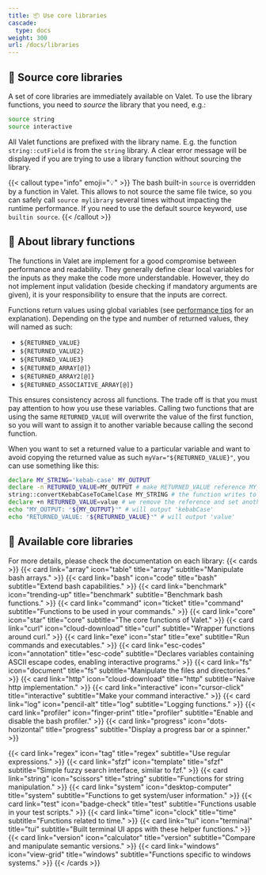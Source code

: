 ```yaml
---
title: 📦 Use core libraries
cascade:
  type: docs
weight: 300
url: /docs/libraries
---
```


## 🧩 Source core libraries

A set of core libraries are immediately available on Valet. To use the library functions, you need to _source_ the library that you need, e.g.:

```bash
source string
source interactive
```

All Valet functions are prefixed with the library name. E.g. the function `string::cutField` is from the `string` library. A clear error message will be displayed if you are trying to use a library function without sourcing the library.

{{< callout type="info" emoji="💡" >}}
The bash built-in `source` is overridden by a function in Valet. This allows to not source the same file twice, so you can safely call `source mylibrary` several times without impacting the runtime performance. If you need to use the default source keyword, use `builtin source`.
{{< /callout >}}

## 👔 About library functions

The functions in Valet are implement for a good compromise between performance and readability. They generally define clear local variables for the inputs as they make the code more understandable. However, they do not implement input validation (beside checking if mandatory arguments are given), it is your responsibility to ensure that the inputs are correct.

Functions return values using global variables (see [performance tips](/docs/performance-tips) for an explanation). Depending on the type and number of returned values, they will named as such:

- `${RETURNED_VALUE}`
- `${RETURNED_VALUE2}`
- `${RETURNED_VALUE3}`
- `${RETURNED_ARRAY[@]}`
- `${RETURNED_ARRAY2[@]}`
- `${RETURNED_ASSOCIATIVE_ARRAY[@]}`

This ensures consistency across all functions. The trade off is that you must pay attention to how you use these variables. Calling two functions that are using the same `RETURNED_VALUE` will overwrite the value of the first function, so you will want to assign it to another variable because calling the second function.

When you want to set a returned value to a particular variable and want to avoid copying the returned value as such `myVar="${RETURNED_VALUE}"`, you can use something like this:

```bash
declare MY_STRING='kebab-case' MY_OUTPUT
declare -n RETURNED_VALUE=MY_OUTPUT # make RETURNED_VALUE reference MY_OUTPUT
string::convertKebabCaseToCamelCase MY_STRING # the function writes to RETURNED_VALUE, which points to MY_OUTPUT
declare +n RETURNED_VALUE=value # we remove the reference and set another value
echo "MY_OUTPUT: ⌜${MY_OUTPUT}⌝" # will output 'kebabCase'
echo "RETURNED_VALUE: ⌜${RETURNED_VALUE}⌝" # will output 'value'
```

## 🎀 Available core libraries

<!-- https://v1.heroicons.com/ -->
For more details, please check the documentation on each library:
{{< cards >}}
  {{< card link="array" icon="table" title="array" subtitle="Manipulate bash arrays." >}}
  {{< card link="bash" icon="code" title="bash" subtitle="Extend bash capabilities." >}}
  {{< card link="benchmark" icon="trending-up" title="benchmark" subtitle="Benchmark bash functions." >}}
  {{< card link="command" icon="ticket" title="command" subtitle="Functions to be used in your commands." >}}
  {{< card link="core" icon="star" title="core" subtitle="The core functions of Valet." >}}
  {{< card link="curl" icon="cloud-download" title="curl" subtitle="Wrapper functions around curl." >}}
  {{< card link="exe" icon="star" title="exe" subtitle="Run commands and executables." >}}
  {{< card link="esc-codes" icon="annotation" title="esc-code" subtitle="Declares variables containing ASCII escape codes, enabling interactive programs." >}}
  {{< card link="fs" icon="document" title="fs" subtitle="Manipulate the files and directories." >}}
  {{< card link="http" icon="cloud-download" title="http" subtitle="Naive http implementation." >}}
  {{< card link="interactive" icon="cursor-click" title="interactive" subtitle="Make your command interactive." >}}
  {{< card link="log" icon="pencil-alt" title="log" subtitle="Logging functions." >}}
  {{< card link="profiler" icon="finger-print" title="profiler" subtitle="Enable and disable the bash profiler." >}}
  {{< card link="progress" icon="dots-horizontal" title="progress" subtitle="Display a progress bar or a spinner." >}}
  <!-- {{< card link="prompt" icon="chevron-right" title="prompt" subtitle="Prompt the user for input." >}} -->
  {{< card link="regex" icon="tag" title="regex" subtitle="Use regular expressions." >}}
  {{< card link="sfzf" icon="template" title="sfzf" subtitle="Simple fuzzy search interface, similar to fzf." >}}
  {{< card link="string" icon="scissors" title="string" subtitle="Functions for string manipulation." >}}
  {{< card link="system" icon="desktop-computer" title="system" subtitle="Functions to get system/user information." >}}
  {{< card link="test" icon="badge-check" title="test" subtitle="Functions usable in your test scripts." >}}
  {{< card link="time" icon="clock" title="time" subtitle="Functions related to time." >}}
  {{< card link="tui" icon="terminal" title="tui" subtitle="Built terminal UI apps with these helper functions." >}}
  {{< card link="version" icon="calculator" title="version" subtitle="Compare and manipulate semantic versions." >}}
  {{< card link="windows" icon="view-grid" title="windows" subtitle="Functions specific to windows systems." >}}
{{< /cards >}}
